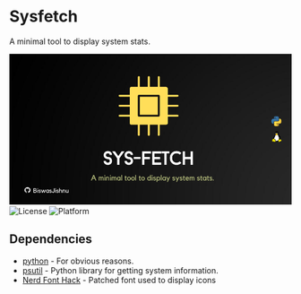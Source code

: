 # Sysfetch
A minimal tool to display system stats.

![Project Banner](./repo/RepoBanner.png)
![License](https://img.shields.io/github/license/BiswasJishnu/Sysfetch?style=flat-square)
![Platform](https://img.shields.io/static/v1?label=platform&message=Linux&style=flat-square&color=orange)
## Dependencies

* [python](https://www.python.org/) - For obvious reasons.
* [psutil](https://pypi.org/project/psutil/) - Python library for getting system information.
* [Nerd Font Hack](https://github.com/ryanoasis/nerd-fonts/tree/master/patched-fonts/Hack) - Patched font used to display icons
